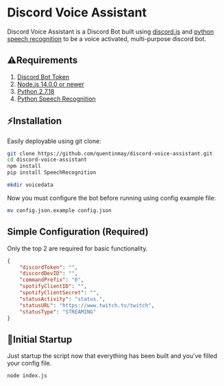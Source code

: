# Discord Voice Assistant

Discord Voice Assistant is a Discord Bot built using [discord.js](https://discord.js.org) and [python speech recognition](https://pypi.org/project/SpeechRecognition) to be a voice activated, multi-purpose discord bot. 

## ⚠Requirements
1. [Discord Bot Token](https://discordjs.guide/preparations/setting-up-a-bot-application.html#creating-your-bot)
2. [Node.js 14.0.0 or newer](https://nodejs.org/)
3. [Python 2.7.18](https://docs.python.org/release/2.7.18/)
4. [Python Speech Recognition](https://pypi.org/project/SpeechRecognition)

## ⚡Installation

Easily deployable using git clone:

```bash
git clone https://github.com/quentinmay/discord-voice-assistant.git
cd discord-voice-assistant
npm install
pip install SpeechRecognition

mkdir voicedata
```
Now you must configure the bot before running using config example file:
```bash
mv config.json.example config.json
```
## Simple Configuration (Required)
Only the top 2 are required for basic functionality.

```json
{
    "discordToken": "",
    "discordDevID": "",
    "commandPrefix": "0",
    "spotifyClientID": "",
    "spotifyClientSecret": "",
    "statusActivity": "status.",
    "statusURL": "https://www.twitch.tv/twitch",
    "statusType": "STREAMING"
}
```

## 🚀Initial Startup
Just startup the script now that everything has been built and you've filled your config file.
```bash
node index.js
```
